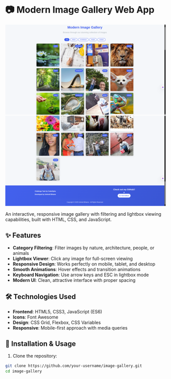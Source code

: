 # 📷 Modern Image Gallery Web App

![Gallery Screenshot](images/im0.png) 
![Gallery Screenshot](images/im1.png) 


An interactive, responsive image gallery with filtering and lightbox viewing capabilities, built with HTML, CSS, and JavaScript.

## ✨ Features

- **Category Filtering**: Filter images by nature, architecture, people, or animals
- **Lightbox Viewer**: Click any image for full-screen viewing
- **Responsive Design**: Works perfectly on mobile, tablet, and desktop
- **Smooth Animations**: Hover effects and transition animations
- **Keyboard Navigation**: Use arrow keys and ESC in lightbox mode
- **Modern UI**: Clean, attractive interface with proper spacing

## 🛠️ Technologies Used

- **Frontend**: HTML5, CSS3, JavaScript (ES6)
- **Icons**: Font Awesome
- **Design**: CSS Grid, Flexbox, CSS Variables
- **Responsive**: Mobile-first approach with media queries

## 🚀 Installation & Usage

1. Clone the repository:
```bash
git clone https://github.com/your-username/image-gallery.git
cd image-gallery